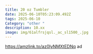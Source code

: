 ```yaml
---
title: 20 oz Tumbler
date: 2025-06-10T05:23:09.492Z
tags: 2025-06-10
Category: "other "
description: 10.xx
image: img/61alfrsjqsl._ac_sl1500_.jpg
---
```

https://amzlink.to/az0lyNMXtEDNq  ad